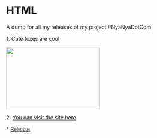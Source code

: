 # HTML
 A dump for all my releases of my project #NyaNyaDotCom
<p>1. Cute foxes are cool</p>
<picture>
<img src="https://upload.wikimedia.org/wikipedia/commons/0/03/Vulpes_vulpes_laying_in_snow.jpg" width="250" height="165.5">
  </picture>
  <p>2.
<a href="https://puw1ng.github.io/HTML/dogester/nyanya.html">You can visit the site here</a>
  </p>
  <p>*
<a href="https://github.com/Puw1ng/HTML/">Release</a>
</p>
 
